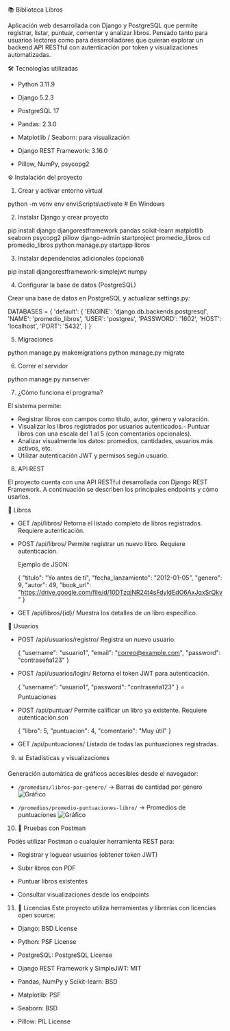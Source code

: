 📚 Biblioteca Libros

Aplicación web desarrollada con Django y PostgreSQL que permite registrar, listar, puntuar, comentar y analizar libros. Pensado tanto para usuarios lectores como para desarrolladores que quieran explorar un backend API RESTful con autenticación por token y visualizaciones automatizadas.

🛠️ Tecnologías utilizadas

  - Python 3.11.9

  - Django 5.2.3

  - PostgreSQL 17

  - Pandas: 2.3.0

  - Matplotlib / Seaborn: para visualización

  - Django REST Framework: 3.16.0

  - Pillow, NumPy, psycopg2

⚙️ Instalación del proyecto

1. Crear y activar entorno virtual

python -m venv env
env\Scripts\activate       # En Windows

2. Instalar Django y crear proyecto

pip install django djangorestframework pandas scikit-learn matplotlib seaborn psycopg2 pillow
django-admin startproject promedio_libros
cd promedio_libros
python manage.py startapp libros

3. Instalar dependencias adicionales (opcional)

pip install djangorestframework-simplejwt numpy

4. Configurar la base de datos (PostgreSQL)

Crear una base de datos en PostgreSQL y actualizar settings.py:

DATABASES = {
    'default': {
        'ENGINE': 'django.db.backends.postgresql',
        'NAME': 'promedio_libros',
        'USER': 'postgres',
        'PASSWORD': '1602',
        'HOST': 'localhost',
        'PORT': '5432',
    }
}

5. Migraciones

python manage.py makemigrations
python manage.py migrate

6. Correr el servidor

python manage.py runserver

7. ¿Cómo funciona el programa?

El sistema permite:

  - Registrar libros con campos como título, autor, género y valoración.
  - Visualizar los libros registrados por usuarios autenticados.- Puntuar libros con una escala del 1 al 5 (con comentarios opcionales).
  - Analizar visualmente los datos: promedios, cantidades, usuarios más activos, etc.
  - Utilizar autenticación JWT y permisos según usuario.

8. API REST

El proyecto cuenta con una API RESTful desarrollada con Django REST Framework. A continuación se describen los principales endpoints y cómo usarlos.

📘 Libros
  - GET /api/libros/
    Retorna el listado completo de libros registrados. Requiere autenticación.

  - POST /api/libros/
    Permite registrar un nuevo libro. Requiere autenticación.

    Ejemplo de JSON:

    {
      "titulo": "Yo antes de ti",
      "fecha_lanzamiento": "2012-01-05",
      "genero": 9,
      "autor": 49,
      "book_url": "https://drive.google.com/file/d/10DTzqjNR24t4sFdyldEdO6AxJqxSrQkv"
    }

  - GET /api/libros/{id}/
    Muestra los detalles de un libro específico.

👤 Usuarios
  - POST /api/usuarios/registro/
    Registra un nuevo usuario.

    {
      "username": "usuario1",
      "email": "correo@example.com",
      "password": "contraseña123"
    }
  - POST /api/usuarios/login/
    Retorna el token JWT para autenticación.

    {
      "username": "usuario1",
      "password": "contraseña123"
    }
⭐ Puntuaciones
  - POST /api/puntuar/
    Permite calificar un libro ya existente. Requiere autenticación.son

    {
      "libro": 5,
      "puntuacion": 4,
      "comentario": "Muy útil"
    }

  - GET /api/puntuaciones/
    Listado de todas las puntuaciones registradas.

9. 📊 Estadísticas y visualizaciones

Generación automática de gráficos accesibles desde el navegador:

- `/promedios/libros-por-genero/` → Barras de cantidad por género
![Gráfico](http://127.0.0.1:8000/promedios/libros-por-genero/)

- `/promedios/promedio-puntuaciones-libro/` → Promedios de puntuaciones
![Gráfico](http://127.0.0.1:8000/promedios/promedio-puntuaciones-libro/)


10. 🧪 Pruebas con Postman

Podés utilizar Postman o cualquier herramienta REST para:

  - Registrar y loguear usuarios (obtener token JWT)

  - Subir libros con PDF

  - Puntuar libros existentes

  - Consultar visualizaciones desde los endpoints

11. 📄 Licencias
Este proyecto utiliza herramientas y librerías con licencias open source:

  - Django: BSD License

  - Python: PSF License

  - PostgreSQL: PostgreSQL License

  - Django REST Framework y SimpleJWT: MIT

  - Pandas, NumPy y Scikit-learn: BSD

  - Matplotlib: PSF

  - Seaborn: BSD

  - Pillow: PIL License
